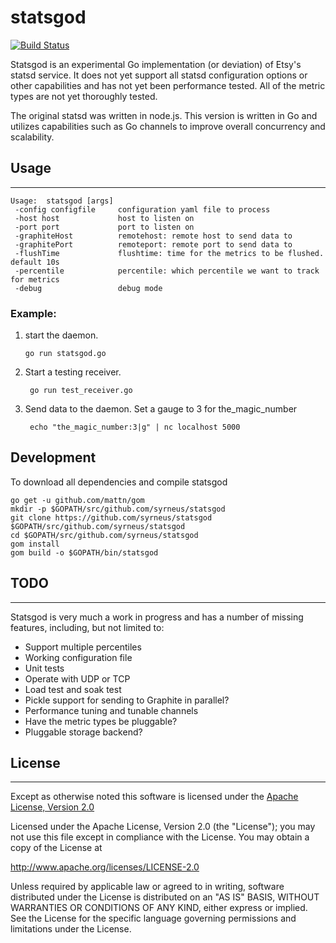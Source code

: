 statsgod
========

[![Build Status](https://travis-ci.org/syrneus/statsgod.svg?branch=master)](https://travis-ci.org/syrneus/statsgod)

Statsgod is an experimental Go implementation (or deviation) of Etsy's statsd service.  It does not yet support all statsd configuration options or other capabilities and has not yet been performance tested. All of the metric types are not yet thoroughly tested.

The original statsd was written in node.js. This version is written in Go and utilizes capabilities such as Go channels to improve overall concurrency and scalability.


## Usage
---
```
Usage:  statsgod [args]
 -config configfile		configuration yaml file to process
 -host host				host to listen on
 -port port				port to listen on
 -graphiteHost 			remotehost: remote host to send data to
 -graphitePort 			remoteport: remote port to send data to
 -flushTime 			flushtime: time for the metrics to be flushed. default 10s
 -percentile 			percentile: which percentile we want to track for metrics
 -debug 				debug mode
```

### Example:
1.  start the daemon.
	
		go run statsgod.go

2. Start a testing receiver.

		go run test_receiver.go

3. Send data to the daemon. Set a gauge to 3 for the_magic_number

		echo "the_magic_number:3|g" | nc localhost 5000


## Development
To download all dependencies and compile statsgod

	go get -u github.com/mattn/gom
	mkdir -p $GOPATH/src/github.com/syrneus/statsgod
	git clone https://github.com/syrneus/statsgod $GOPATH/src/github.com/syrneus/statsgod
	cd $GOPATH/src/github.com/syrneus/statsgod
	gom install
	gom build -o $GOPATH/bin/statsgod


## TODO
---
Statsgod is very much a work in progress and has a number of missing features, including, but not limited to:

* Support multiple percentiles
* Working configuration file
* Unit tests
* Operate with UDP or TCP
* Load test and soak test
* Pickle support for sending to Graphite in parallel?
* Performance tuning and tunable channels
* Have the metric types be pluggable?
* Pluggable storage backend?

## License
---
Except as otherwise noted this software is licensed under the [Apache License, Version 2.0](http://www.apache.org/licenses/LICENSE-2.0.html)

Licensed under the Apache License, Version 2.0 (the "License");
you may not use this file except in compliance with the License.
You may obtain a copy of the License at

  http://www.apache.org/licenses/LICENSE-2.0

Unless required by applicable law or agreed to in writing, software
distributed under the License is distributed on an "AS IS" BASIS,
WITHOUT WARRANTIES OR CONDITIONS OF ANY KIND, either express or implied.
See the License for the specific language governing permissions and
limitations under the License.
